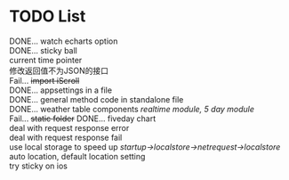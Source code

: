 ﻿# TODO List
DONE... watch echarts option  
DONE... sticky ball  
current time pointer  
修改返回值不为JSON的接口  
Fail... ~~import iScroll~~  
DONE... appsettings in a file  
DONE... general method code in standalone file  
DONE... weather table components *realtime module, 5 day module*  
Fail... ~~static folder~~
DONE... fiveday chart    
deal with request response error  
deal with request response fail  
use local storage to speed up *startup->localstore->netrequest->localstore*  
auto location, default location setting  
try sticky on ios
